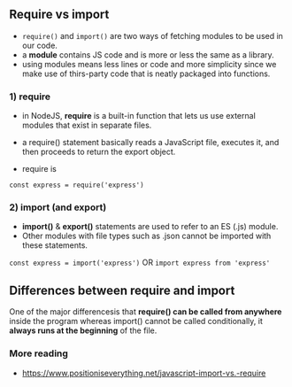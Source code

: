 ## Require vs import

- `require()` and `import()` are two ways of fetching modules to be used in our code.
- a **module** contains JS code and is more or less the same as a library. 
- using modules means less lines or code and more simplicity since we make use of thirs-party code that is neatly packaged into functions.


### 1) require
- in NodeJS, **require** is a built-in function that lets us use external modules that exist in separate files. 
- a require() statement basically reads a JavaScript file, executes it, and then proceeds to return the export object.

- require is 

`const express = require('express')`


### 2) import (and export)
- **import()** & **export()** statements are used to refer to an ES (.js) module. 
- Other modules with file types such as .json cannot be imported with these statements. 

`const express = import('express')`
OR
`import express from 'express'`

## Differences between require and import

One of the major differencesis that **require() can be called from anywhere** inside the program whereas import() cannot be called conditionally, it **always runs at the beginning** of the file.


### More reading 
- https://www.positioniseverything.net/javascript-import-vs.-require
